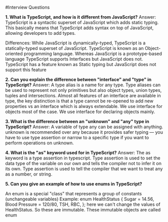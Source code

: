#Interview Questions

**1. What is TypeScript, and how is it different from JavaScript?**
Answer:
TypeScript is a syntactic superset of JavaScript which adds static typing. This basically means that TypeScript adds syntax on top of JavaScript, allowing developers to add types.

Differences:
While JavaScript is dynamically-typed, TypeScript is a statically-typed superset of JavaScript. TypeScript is known as an Object-oriented programming language. Whereas JavaScript is a prototype-based language
TypeScript supports Interfaces but JavaScript does not. TypeScript has a feature known as Static typing but JavaScript does not support this feature

**2. Can you explain the difference between "interface" and "type" in TypeScript?**
Answer: A type alias is a name for any type. Type aliases can be used to represent not only primitives but also object types, union types, tuples and intersections. Almost all features of an interface are available in type, the key distinction is that a type cannot be re-opened to add new properties vs an interface which is always
extendable. We use interface for objects most of the case. We use interface for declaring objects mainly.

**3. What is the difference between an "unknown" and "any" type in TypeScript?**
Answer: A variable of type any can be assigned with anything.
unknown is recommended over any because it provides safer typing — you have to use type assertion or narrow to a specific type if you want to perform operations on unknown.

**4. What is the "as" keyword used for in TypeScript?**
Answer: The as keyword is a type assertion in typescript. Type assertion is used to set the data type of the variable on our own and tells the compiler not to infer it on its own. Type assertion is used to tell the compiler that we want to treat any as a number, or string.

**5. Can you give an example of how to use enums in TypeScript?**

An enum is a special "class" that represents a group of constants (unchangeable variables)
Example:
enum HealthStatus {
Sugar = 14.56,
Blood Pressure = 120/80,
TSH,
RBC,
};
here we can't change the values of HealthStatus. So these are immutable. These immutable objects are called enum
